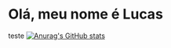 # Olá, meu nome é Lucas

teste
[![Anurag's GitHub stats](https://github-readme-stats.vercel.app/api?username=lucasamorais)](https://github.com/lucasamorais/github-readme-stats)
